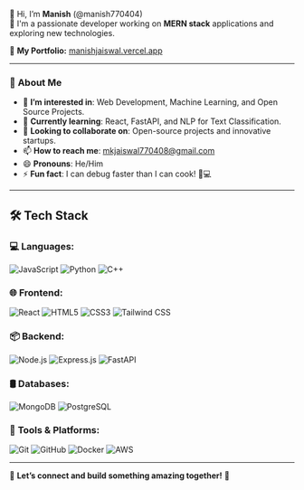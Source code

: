 👋 Hi, I’m **Manish** (@manish770404)  
🔹 I'm a passionate developer working on **MERN stack** applications and exploring new technologies.

🔗 **My Portfolio:** [manishjaiswal.vercel.app](https://manishjaiswal.vercel.app)

---

### 🚀 **About Me**
- 👀 **I’m interested in**: Web Development, Machine Learning, and Open Source Projects.  
- 🌱 **Currently learning**: React, FastAPI, and NLP for Text Classification.  
- 💞️ **Looking to collaborate on**: Open-source projects and innovative startups.  
- 📫 **How to reach me**: [mkjaiswal770408@gmail.com](mailto:mkjaiswal770408@gmail.com)  
- 😄 **Pronouns**: He/Him  
- ⚡ **Fun fact**: I can debug faster than I can cook! 🍳💻

---

## 🛠️ **Tech Stack**

### 💻 **Languages:**
![JavaScript](https://img.shields.io/badge/JavaScript-F7DF1E?style=flat&logo=javascript&logoColor=white) 
![Python](https://img.shields.io/badge/Python-3776AB?style=flat&logo=python&logoColor=white) 
![C++](https://img.shields.io/badge/C++-00599C?style=flat&logo=cplusplus&logoColor=white)

### 🌐 **Frontend:**
![React](https://img.shields.io/badge/React.js-61DAFB?style=flat&logo=react&logoColor=black) 
![HTML5](https://img.shields.io/badge/HTML5-E34F26?style=flat&logo=html5&logoColor=white) 
![CSS3](https://img.shields.io/badge/CSS3-1572B6?style=flat&logo=css3&logoColor=white) 
![Tailwind CSS](https://img.shields.io/badge/Tailwind%20CSS-06B6D4?style=flat&logo=tailwindcss&logoColor=white)

### 📦 **Backend:**
![Node.js](https://img.shields.io/badge/Node.js-339933?style=flat&logo=node.js&logoColor=white) 
![Express.js](https://img.shields.io/badge/Express.js-000000?style=flat&logo=express&logoColor=white) 
![FastAPI](https://img.shields.io/badge/FastAPI-009688?style=flat&logo=fastapi&logoColor=white)

### 🛢️ **Databases:**
![MongoDB](https://img.shields.io/badge/MongoDB-47A248?style=flat&logo=mongodb&logoColor=white) 
![PostgreSQL](https://img.shields.io/badge/PostgreSQL-336791?style=flat&logo=postgresql&logoColor=white)

### 🔧 **Tools & Platforms:**
![Git](https://img.shields.io/badge/Git-F05032?style=flat&logo=git&logoColor=white) 
![GitHub](https://img.shields.io/badge/GitHub-181717?style=flat&logo=github&logoColor=white) 
![Docker](https://img.shields.io/badge/Docker-2496ED?style=flat&logo=docker&logoColor=white) 
![AWS](https://img.shields.io/badge/AWS-FF9900?style=flat&logo=amazonaws&logoColor=white)

---

📝 **Let’s connect and build something amazing together!** 💬
